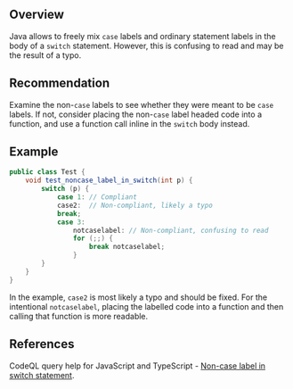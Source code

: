 ## Overview

Java allows to freely mix `case` labels and ordinary statement labels in the body of
a `switch` statement. However, this is confusing to read and may be the result of a typo.

## Recommendation

Examine the non-`case` labels to see whether they were meant to be `case` labels. If not, consider placing the non-`case` label headed code into a function, and use a function call inline in the `switch` body instead.

## Example

```java
public class Test {
    void test_noncase_label_in_switch(int p) {
        switch (p) {
            case 1: // Compliant
            case2:  // Non-compliant, likely a typo
            break;
            case 3:
                notcaselabel: // Non-compliant, confusing to read
                for (;;) {
                    break notcaselabel;
                }
        }
    }
}
```

In the example, `case2` is most likely a typo and should be fixed. For the intentional `notcaselabel`, placing the labelled code into a function and then calling that function is more readable.

## References

CodeQL query help for JavaScript and TypeScript - [Non-case label in switch statement](https://codeql.github.com/codeql-query-help/javascript/js-label-in-switch/).
